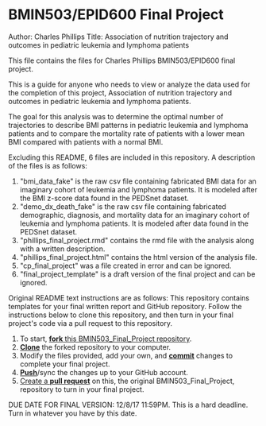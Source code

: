 # BMIN503/EPID600 Final Project
Author: Charles Phillips
Title: Association of nutrition trajectory and outcomes in pediatric leukemia and lymphoma patients

This file contains the files for Charles Phillips BMIN503/EPID600 final project.

This is a guide for anyone who needs to view or analyze the data used for the completion of this project, Association of nutrition trajectory and outcomes in pediatric leukemia and lymphoma patients. 

The goal for this analysis was to determine the optimal number of trajectories to describe BMI patterns in pediatric leukemia and lymphoma patients and to compare the mortality rate of patients with a lower mean BMI compared with patients with a normal BMI. 

Excluding this README, 6 files are included in this repository. A description of the files is as follows:
1. "bmi_data_fake" is the raw csv file containing fabricated BMI data for an imaginary cohort of leukemia and lymphoma patients. It is modeled after the BMI z-score data found in the PEDSnet dataset. 
2. "demo_dx_death_fake" is the raw csv file containing fabricated demographic, diagnosis, and mortality data for an imaginary cohort of leukemia and lymphoma patients. It is modeled after data found in the PEDSnet dataset.
3. "phillips_final_project.rmd" contains the rmd file with the analysis along with a written description.
4. "phillips_final_project.html" contains the html version of the analysis file.
5. "cp_final_project" was a file created in error and can be ignored.
6. "final_project_template" is a draft version of the final project and can be ignored. 

Original README text instructions are as follows:
This repository contains templates for your final written report and GitHub repository. Follow the instructions below to clone this repository, and then turn in your final project's code via a pull request to this repository.

1. To start, [**fork** this BMIN503_Final_Project repository][forking].
1. [**Clone**][ref-clone] the forked repository to your computer.
1. Modify the files provided, add your own, and [**commit**][ref-commit] changes to complete your final project.
1. [**Push**][ref-push]/sync the changes up to your GitHub account.
1. [Create a **pull request**][pull-request] on this, the original BMIN503_Final_Project, repository to turn in your final project.


DUE DATE FOR FINAL VERSION: 12/8/17 11:59PM. This is a hard deadline. Turn in whatever you have by this date.


<!-- Links -->
[forking]: https://guides.github.com/activities/forking/
[ref-clone]: http://gitref.org/creating/#clone
[ref-commit]: http://gitref.org/basic/#commit
[ref-push]: http://gitref.org/remotes/#push
[pull-request]: https://help.github.com/articles/creating-a-pull-request
